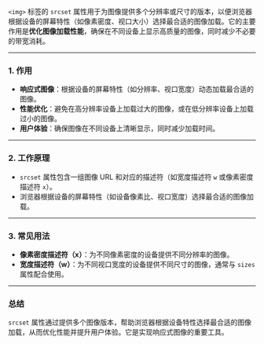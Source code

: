 `<img>` 标签的 `srcset` 属性用于为图像提供多个分辨率或尺寸的版本，以便浏览器根据设备的屏幕特性（如像素密度、视口大小）选择最合适的图像加载。它的主要作用是**优化图像加载性能**，确保在不同设备上显示高质量的图像，同时减少不必要的带宽消耗。

---

### **1. 作用**
- **响应式图像**：根据设备的屏幕特性（如分辨率、视口宽度）动态加载最合适的图像。
- **性能优化**：避免在高分辨率设备上加载过大的图像，或在低分辨率设备上加载过小的图像。
- **用户体验**：确保图像在不同设备上清晰显示，同时减少加载时间。

---

### **2. 工作原理**
- `srcset` 属性包含一组图像 URL 和对应的描述符（如宽度描述符 `w` 或像素密度描述符 `x`）。
- 浏览器根据设备的屏幕特性（如设备像素比、视口宽度）选择最合适的图像加载。

---

### **3. 常见用法**
- **像素密度描述符（x）**：为不同像素密度的设备提供不同分辨率的图像。
- **宽度描述符（w）**：为不同视口宽度的设备提供不同尺寸的图像，通常与 `sizes` 属性配合使用。

---

### **总结**
`srcset` 属性通过提供多个图像版本，帮助浏览器根据设备特性选择最合适的图像加载，从而优化性能并提升用户体验。它是实现响应式图像的重要工具。